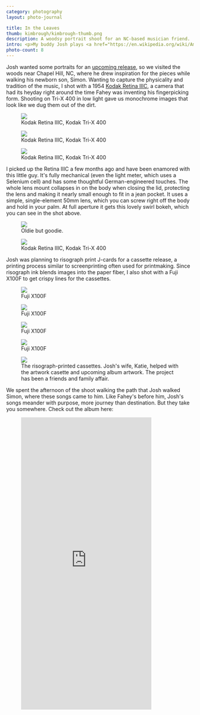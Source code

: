 ```yaml
---
category: photography
layout: photo-journal

title: In the Leaves
thumb: kimbrough/kimbrough-thumb.png
description: A woodsy portrait shoot for an NC-based musician friend.
intro: <p>My buddy Josh plays <a href="https://en.wikipedia.org/wiki/American_primitive_guitar">American Primitive</a> fingerpicking guitar, a style pioneered by <a href="https://www.youtube.com/watch?v=ReW9uUYm-DA">John Fahey</a> in the 1950s. It's seen as a blend of minimalist avant-garde classical with traditional country blues sensibilities. At first listen you'd be forgiven for mistaking it as run-of-the-mill bluegrass instrumental music. But listen closer and you start to notice pattern and nuance, like the fractals of fern leaves. The music is intricate yet earthy, heady yet heartfelt. </p>
photo-count: 8
---
```


<p>Josh wanted some portraits for an <a href="https://www.sleepycatrec.com/josh-kimbrough">upcoming release</a>, so we visited the woods near Chapel Hill, NC, where he drew inspiration for the pieces while walking his newborn son, Simon. Wanting to capture the physicality and tradition of the music, I shot with a 1954 <a href="https://www.thatvintagelens.com/blog/2018/10/19/the-kodak-retina-iiic-review-of-the-finest-german-kodak">Kodak Retina IIIC</a>, a camera that had its heyday right around the time Fahey was inventing his fingerpicking form. Shooting on Tri-X 400 in low light gave us monochrome images that look like we dug them out of the dirt.</p>

<figure>
	<img src="/img/photography/kimbrough/kimbrough-2020-01_79.jpg">
	<figcaption>Kodak Retina IIIC, Kodak Tri-X 400</figcaption>
</figure>

<figure class="content-width">
	<img src="/img/photography/kimbrough/kimbrough-2020-01_80.jpg">
	<figcaption>Kodak Retina IIIC, Kodak Tri-X 400</figcaption>
</figure>

<figure>
	<img src="/img/photography/kimbrough/kimbrough-2020-01_78.jpg">
	<figcaption>Kodak Retina IIIC, Kodak Tri-X 400</figcaption>
</figure>

<p>I picked up the Retina IIIC a few months ago and have been enamored with this little guy. It's fully mechanical (even the light meter, which uses a Selenium cell) and has some thoughtful German-engineered touches. The whole lens mount collapses in on the body when closing the lid, protecting the lens and making it nearly small enough to fit in a jean pocket. It uses a simple, single-element 50mm lens, which you can screw right off the body and hold in your palm. At full aperture it gets this lovely swirl bokeh, which you can see in the shot above.</p>

<figure class="content-width">
	<img src="/img/photography/kimbrough/kimbrough-retina.jpg">
	<figcaption>Oldie but goodie.</figcaption>
</figure>

<figure>
	<img src="/img/photography/kimbrough/kimbrough-2020-01_69.jpg">
	<figcaption>Kodak Retina IIIC, Kodak Tri-X 400</figcaption>
</figure>

<p>Josh was planning to risograph print J-cards for a cassette release, a printing process similar to screenprinting often used for printmaking. Since risograph ink blends images into the paper fiber, I also shot with a Fuji X100F to get crispy lines for the cassettes. </p>

<figure class="almost-body-width">
	<img src="/img/photography/kimbrough/kimbrough-2020-01_34.jpg">
	<figcaption>Fuji X100F</figcaption>
</figure>

<figure class="almost-body-width">
	<img src="/img/photography/kimbrough/kimbrough-2020-01_44.jpg">
	<figcaption>Fuji X100F</figcaption>
</figure>

<div class="two-up-container">
	<figure>
		<img src="/img/photography/kimbrough/kimbrough-2020-01_14.jpg">
		<figcaption>Fuji X100F</figcaption>
	</figure>
	<figure>
		<img src="/img/photography/kimbrough/kimbrough-2020-01_12.jpg">
		<figcaption>Fuji X100F</figcaption>
	</figure>
</div>

<figure class="content-width no-mt">
	<img src="/img/photography/kimbrough/kimbrough-tapes.jpg">
	<figcaption>The risograph-printed cassettes. Josh's wife, Katie, helped with the artwork casette and upcoming album artwork. The  project has been a friends and family affair.</figcaption>
</figure>


<p>We spent the afternoon of the shoot walking the path that Josh walked Simon, where these songs came to him. Like Fahey's before him, Josh's songs meander with purpose, more journey than destination. But they take you somewhere. Check out the album here:</p>

<figure class="content-width">
	<iframe style="border: 0; width: 350px; height: 786px;" src="https://bandcamp.com/EmbeddedPlayer/album=4084887820/size=large/bgcol=ffffff/linkcol=333333/transparent=true/" seamless><a href="http://tompkinssquare.bandcamp.com/album/slither-soar-disappear">Slither, Soar &amp; Disappear by Josh Kimbrough</a></iframe>
</figure>














